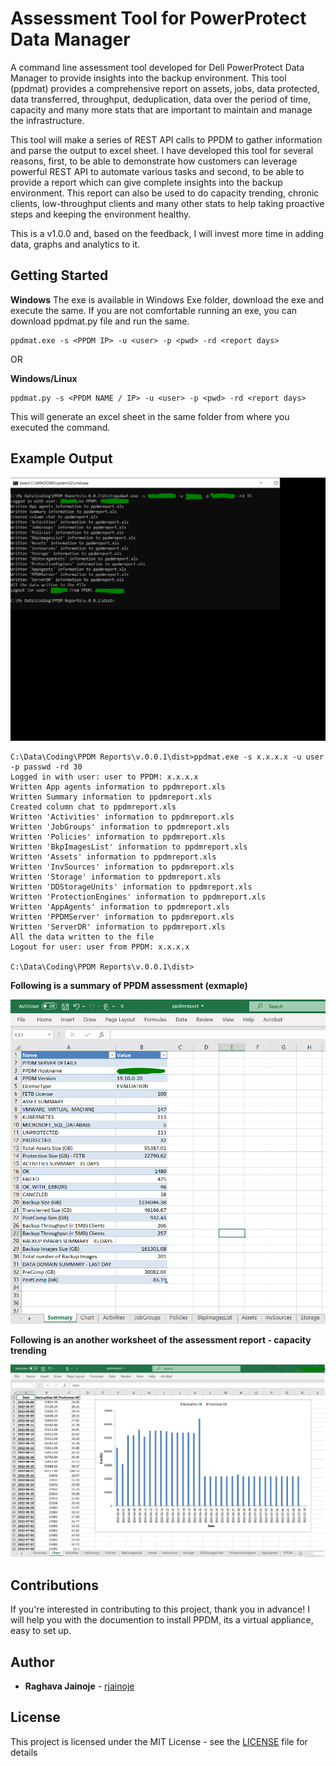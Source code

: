 # Assessment Tool for PowerProtect Data Manager

A command line assessment tool developed for Dell PowerProtect Data Manager to provide insights into the backup environment.
This tool (ppdmat) provides a comprehensive report on assets, jobs, data protected, data transferred, throughput, deduplication, data over the period of time, capacity and many more stats that are important to maintain and manage the infrastructure.

This tool will make a series of REST API calls to PPDM to gather information and parse the output to excel sheet. 
I have developed this tool for several reasons, first, to be able to demonstrate how customers can leverage powerful REST API to automate various tasks and second, to be able to provide a report which can give complete insights into the backup environment.
This report can also be used to do capacity trending, chronic clients, low-throughput clients and many other stats to help taking proactive steps and keeping the environment healthy.

This is a v1.0.0 and, based on the feedback, I will invest more time in adding data, graphs and analytics to it.

## Getting Started

**Windows**
The exe is available in Windows Exe folder, download the exe and execute the same. If you are not comfortable running an exe, you can download ppdmat.py file and run the same.

```
ppdmat.exe -s <PPDM IP> -u <user> -p <pwd> -rd <report days>
```

OR

**Windows/Linux**

```
ppdmat.py -s <PPDM NAME / IP> -u <user> -p <pwd> -rd <report days>
```

This will generate an excel sheet in the same folder from where you executed the command.



## Example Output
![](images/ppdmat-output.gif)
```
C:\Data\Coding\PPDM Reports\v.0.0.1\dist>ppdmat.exe -s x.x.x.x -u user -p passwd -rd 30
Logged in with user: user to PPDM: x.x.x.x
Written App agents information to ppdmreport.xls
Written Summary information to ppdmreport.xls
Created column chat to ppdmreport.xls
Written 'Activities' information to ppdmreport.xls
Written 'JobGroups' information to ppdmreport.xls
Written 'Policies' information to ppdmreport.xls
Written 'BkpImagesList' information to ppdmreport.xls
Written 'Assets' information to ppdmreport.xls
Written 'InvSources' information to ppdmreport.xls
Written 'Storage' information to ppdmreport.xls
Written 'DDStorageUnits' information to ppdmreport.xls
Written 'ProtectionEngines' information to ppdmreport.xls
Written 'AppAgents' information to ppdmreport.xls
Written 'PPDMServer' information to ppdmreport.xls
Written 'ServerDR' information to ppdmreport.xls
All the data written to the file
Logout for user: user from PPDM: x.x.x.x

C:\Data\Coding\PPDM Reports\v.0.0.1\dist>

```
**Following is a summary of PPDM assessment (exmaple)**

![](images/summary.PNG)

**Following is an another worksheet of the assessment report - capacity trending**

![](images/graph.PNG)

## Contributions

If you're interested in contributing to this project, thank you in advance!
I will help you with the documention to install PPDM, its a virtual appliance, easy to set up.


## Author

* **Raghava Jainoje** - [rjainoje](https://github.com/rjainoje)


## License

This project is licensed under the MIT License - see the [LICENSE](LICENSE) file for details
